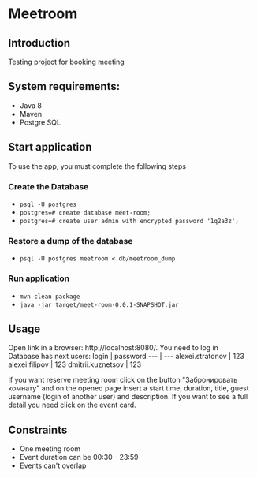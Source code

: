 # Meetroom
## Introduction
Testing project for booking meeting
## System requirements:
* Java 8
* Maven
* Postgre SQL
## Start application
To use the app, you must complete the following steps
### Create the Database
* `psql -U postgres`
* `postgres=# create database meet-room;`
* `postgres=# create user admin with encrypted password '1q2a3z';`
### Restore a dump of the database
* `psql -U postgres meetroom < db/meetroom_dump`
### Run application
* `mvn clean package`
* `java -jar target/meet-room-0.0.1-SNAPSHOT.jar`
## Usage
Open link in a browser: http://localhost:8080/. You need to log in <br />
Database has next users:
login | password
--- | ---
alexei.stratonov | 123
alexei.filipov | 123
dmitrii.kuznetsov | 123

If you want reserve meeting room click on the button "Забронировать комнату" and
on the opened page insert a start time, duration, title, guest username (login of another user) and description.
If you want to see a full detail you need click on the event card.


## Сonstraints
* One meeting room
* Event duration can be 00:30 - 23:59
* Events can't overlap
